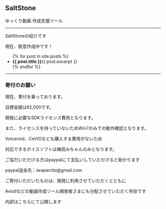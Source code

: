 ## SaltStone

ゆっくり動画 作成支援ツール

<hr>
<p>SaltStoneの紹介です</p>
<p>現在、鋭意作成中です！</p>

<ul>
  {% for post in site.posts %}
    <li>
      <span><b>{{ post.title }}</b></span><span>{{ post.excerpt }}</span>
    </li>
  {% endfor %}
</ul>

<hr>
<h3>寄付のお願い</h3>
<p>現在、寄付を募っております。</p>
<p>目標金額は¥2,000です。</p>
<p>開発に必要なSDKライセンス費用となります。</p>
<p>また、ライセンスを持っていないためWin7のみでの動作確認となります。</p>
<p>Voiceroid、CeVIOなども購入する費用がないため</p>
<p>対応できるボイスソフトは棒読みちゃんのみとなります。</p>
<p>ご協力いただける方はpaypalにて支払いしていただけると助かります</p>
<p>paypal送金先：iwaperrito@gmail.com</p>
<p>ご寄付いただいたものは、開発に利用させていただくとともに</p>
<p>Aviutlなどの動画作成ツール開発者さまにも分配させていただく所存です</p>
<p>内訳はこちらにて公開します</p>
